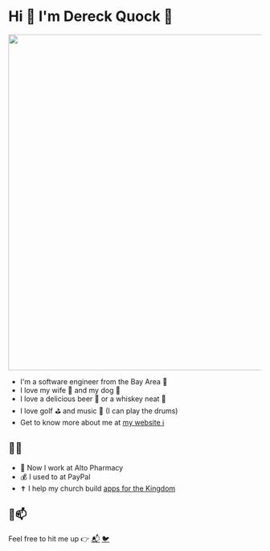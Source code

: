 # Hi 👋 I'm Dereck Quock 🍻

<p align="center">
  <img src="https://dereckquock.com/static/059e9c3541a5a82ac9481ee6ba5198c1/d00b9/us.webp" width="667" />
</p>

- I'm a software engineer from the Bay Area 🌉
- I love my wife 💁 and my dog 🐶
- I love a delicious beer 🍺 or a whiskey neat 🥃
- I love golf ⛳ and music 🥁 (I can play the drums)
- Get to know more about me at [my website ℹ️](https://dereckquock.com/about/)

## 👨‍💻

- 💊 Now I work at Alto Pharmacy
- 💰 I used to at PayPal
- ✝ I help my church build [apps for the Kingdom](https://github.com/echo-labs-team/)

## 📝📫

Feel free to hit me up 👉 [📬](mailto:djquock@gmail.com) [🐦](https://twitter.com/dereckquock)
